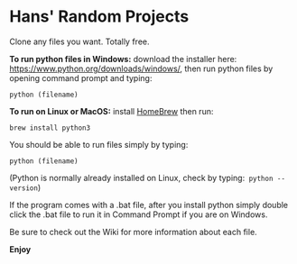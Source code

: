 # Hans' Random Projects
Clone any files you want. Totally free. 

**To run python files in Windows:** download the installer here: https://www.python.org/downloads/windows/, then run python files by opening command prompt and typing:
```
python (filename)
```
**To run on Linux or MacOS:** install [HomeBrew](https://brew.sh/) then run:
```
brew install python3
```
You should be able to run files simply by typing:
```
python (filename)
```
(Python is normally already installed on Linux, check by typing:<code> python --version</code>)

If the program comes with a .bat file, after you install python simply double click the .bat file to run it in Command Prompt if you are on Windows.

Be sure to check out the Wiki for more information about each file.

**Enjoy**
